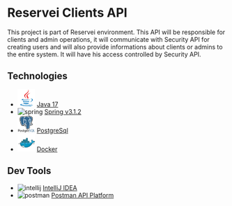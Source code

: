 # Reservei Clients API

This project is part of Reservei environment. This API will be responsible for clients and admin operations, it will communicate with Security API for 
creating users and will also provide informations about clients or admins to the entire system. It will have his access controlled by Security API.

## Technologies

- <img title="Java Icon" src="https://raw.githubusercontent.com/devicons/devicon/master/icons/java/java-original.svg" alt="java" width="40" height="40"/> [Java 17](https://jdk.java.net/17/) 
- <img title="Spring Icon" src="https://www.vectorlogo.zone/logos/springio/springio-icon.svg" alt="spring" width="40" height="40"> [Spring v3.1.2](https://spring.io/why-spring)
- <img src="https://raw.githubusercontent.com/devicons/devicon/master/icons/postgresql/postgresql-original-wordmark.svg" alt="postgresql" width="40" height="40"/> [PostgreSql](https://www.postgresql.org/)
- <img src="https://raw.githubusercontent.com/devicons/devicon/master/icons/docker/docker-original.svg" alt="docker" width="40" height="40"/> [Docker](https://www.docker.com/)

## Dev Tools

- <img title="IntelliJ Icon" src="https://upload.wikimedia.org/wikipedia/commons/9/9c/IntelliJ_IDEA_Icon.svg" alt="intellij" width="40" height="40"> [IntelliJ IDEA](https://www.jetbrains.com/idea/)
- <img title="Postman Icon" src="https://www.vectorlogo.zone/logos/getpostman/getpostman-icon.svg" alt="postman" width="40" height="40"> [Postman API Platform](https://www.postman.com/)

